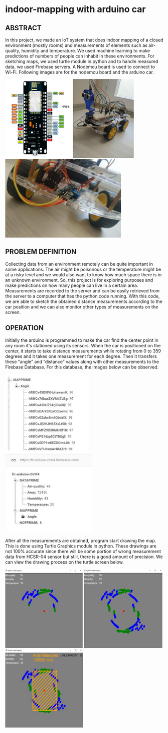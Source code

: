 # indoor-mapping with arduino car

## **ABSTRACT**
In this project, we made an IoT system that does indoor mapping of a closed environment (mostly rooms) and measurements of elements such as air-quality, humidity and temperature. 
We used machine learning to make predictions of numbers of people can inhabit in these environments. For sketching maps, we used turtle module in python and to handle measured 
data, we used Firebase servers. A Nodemcu board is used to connect to Wi-Fi. Following images are for the nodemcu board and the arduino car.

<img src="images/nodemcu.png" height="250"> <img src="images/car_image1.png" height="250"> <img src="images/car_image2.png" height="250">

## **PROBLEM DEFINITION**
Collecting data from an environment remotely can be quite important in some applications. The air might be poisonous or the temperature might be at a risky level and we would also want to know how much space there is in an unknown environment. So, this project is for exploring purposes and make predictions on how many people can live in a certain area.
Measurements are recorded to the server and can be easily retrieved from the server to a computer that has the python code running. With this code, we are able to sketch the obtained distance measurements according to the car position and we can also monitor other types of measurements on the screen.

## **OPERATION**
Initially the arduino is programmed to make the car find the center point in any room it's stationed using its sensors. When the car is positioned on the center, it starts to take distance measurements while rotating from 0 to 359 degrees and it takes one measurement for each degree. Then it transfers these “angle” and “distance” values along with other measurements to the Firebase Database. For this database, the images below can be observed.

<img src="images/firebase1.png" height="250"> <img src="images/firebase2.png" height="250"> 

After all the measurements are obtained, program start drawing the map. This is done using Turtle Graphics module in python. These drawings are not 100% accurate since there will be some portion of wrong measurement data from HCSR-04 sensor but still, there is a good amount of precision. We can view the drawing process on the turtle screen below.

<img src="images/turtle_image1.png" height="250"> <img src="images/turtle_image2.png" height="250"> <img src="images/turtle_image3.png" height="250"> 



